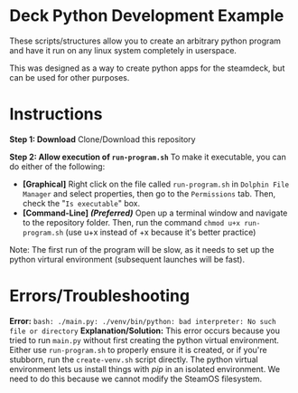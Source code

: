 # Deck Python Development Example

These scripts/structures allow you to create an arbitrary python program and have it run on any linux system completely in userspace.

This was designed as a way to create python apps for the steamdeck, but can be used for other purposes.

# Instructions

**Step 1: Download**
Clone/Download this repository

**Step 2: Allow execution of `run-program.sh`**
To make it executable, you can do either of the following:
- **[Graphical]** Right click on the file called `run-program.sh` in `Dolphin File Manager` and select properties, then go to the `Permissions` tab. Then, check the "`Is executable`" box.
- **[Command-Line]** ***(Preferred)*** Open up a terminal window and navigate to the repository folder. Then, run the command `chmod u+x run-program.sh` (use u+x instead of +x because it's better practice)

Note: The first run of the program will be slow, as it needs to set up the python virtural environment (subsequent launches will be fast).

# Errors/Troubleshooting
**Error:** `bash: ./main.py: ./venv/bin/python: bad interpreter: No such file or directory`
**Explanation/Solution:** This error occurs because you tried to run `main.py` without first creating the python virtual environment. Either use `run-program.sh` to properly ensure it is created, or if you're stubborn, run the `create-venv.sh` script directly.
The python virtual environment lets us install things with *pip* in an isolated environment. We need to do this because we cannot modify the SteamOS filesystem.

